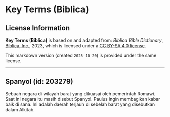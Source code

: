 # Key Terms (Biblica)

## License Information

**Key Terms (Biblica)** is based on and adapted from: _Biblica Bible Dictionary_, [Biblica, Inc.](https://www.biblica.com/), 2023, which is licensed under a [CC BY-SA 4.0 license](https://creativecommons.org/licenses/by-sa/4.0/legalcode.en).

This markdown version (created `2025-10-20`) is provided under the same license.



--------------------------------

## Spanyol (id: 203279)

Sebuah negara di wilayah barat yang dikuasai oleh pemerintah Romawi. Saat ini negara itu masih disebut Spanyol. Paulus ingin membagikan kabar baik di sana. Ini adalah daerah terjauh di sebelah barat yang disebutkan dalam Alkitab.


